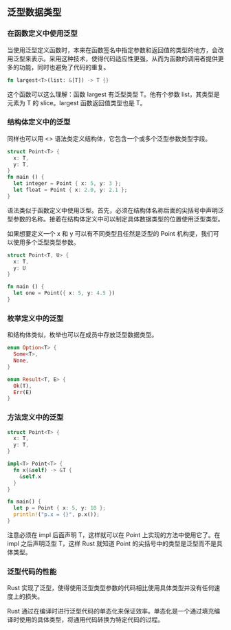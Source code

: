## 泛型数据类型

### 在函数定义中使用泛型
当使用泛型定义函数时，本来在函数签名中指定参数和返回值的类型的地方，会改用泛型来表示。采用这种技术，使得代码适应性更强，从而为函数的调用者提供更多的功能，同时也避免了代码的重复。

```rust
fn largest<T>(list: &[T]) -> T {}
```

这个函数可以这么理解：函数 largest 有泛型类型 T。他有个参数 list，其类型是元素为 T 的 slice。largest 函数返回值类型也是 T。

### 结构体定义中的泛型
同样也可以用 <> 语法类定义结构体，它包含一个或多个泛型参数类型字段。
```rust
struct Point<T> {
  x: T,
  y: T,
}
fn main () {
  let integer = Point { x: 5, y: 3 };
  let float = Point { x: 2.0, y: 2.1 };
}
```
语法类似于函数定义中使用泛型。首先，必须在结构体名称后面的尖括号中声明泛型参数的名称。接着在结构体定义中可以制定具体数据类型的位置使用泛型类型。

如果想要定义一个 x 和 y 可以有不同类型且任然是泛型的 Point 机构提，我们可以使用多个泛型类型参数。

```rust
struct Point<T, U> {
  x: T,
  y: U
}

fn main () {
  let one = Point({ x: 5, y: 4.5 })
}
```

### 枚举定义中的泛型

和结构体类似，枚举也可以在成员中存放泛型数据类型。

```rust
enum Option<T> {
  Some<T>,
  None,
}

enum Result<T, E> {
  Ok(T),
  Err(E)
}
```

### 方法定义中的泛型

```rust
struct Point<T> {
  x: T,
  y: T,
}

impl<T> Point<T> {
  fn x(&self) -> &T {
    &self.x
  }
}

fn main() {
  let p = Point { x: 5, y: 10 };
  println!("p.x = {}", p.x());
}
```

注意必须在 impl 后面声明 T，这样就可以在 Point<T> 上实现的方法中使用它了。在 impl 之后声明泛型 T，这样 Rust 就知道 Point 的尖括号中的类型是泛型而不是具体类型。

### 泛型代码的性能
Rust 实现了泛型，使得使用泛型类型参数的代码相比使用具体类型并没有任何速度上的损失。

Rust 通过在编译时进行泛型代码的单态化来保证效率。单态化是一个通过填充编译时使用的具体类型，将通用代码转换为特定代码的过程。